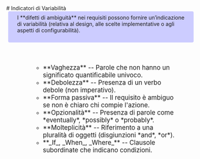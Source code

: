 <div style="margin-top: 80px;">
# Indicatori di Variabilità

<div style="flex: 1; border-radius: 4px; background: #ccccff; padding: 1.5rem; padding-top: 0.5rem; margin-right: 5px; margin-left: 5px;">
I **difetti di ambiguità** nei requisiti possono fornire un’indicazione di variabilità (relativa al design, alle scelte implementative o agli aspetti di configurabilità).
</div>

<div style="flex: 1; padding: 2.5rem; padding-left: 4rem; margin-right: 5px; margin-left: 5px; font-size: 120%;">
<ul style="list-style-type: circle;">
<li>**Vaghezza** -- Parole che non hanno un significato quantificabile univoco.</li>
<li>**Debolezza** -- Presenza di un verbo debole (non imperativo).</li>
<li>**Forma passiva** -- Il requisito è ambiguo se non è chiaro chi compie l'azione.</li>
<li>**Opzionalità** -- Presenza di parole come *eventually*, *possibly* o *probably*.</li>
<li>**Molteplicità** -- Riferimento a una pluralità di oggetti (disgiunzioni *and*, *or*).</li>
<li>**_If_, _When_, _Where_** -- Clausole subordinate che indicano condizioni.</li>
</ul>
</div>
</div>
